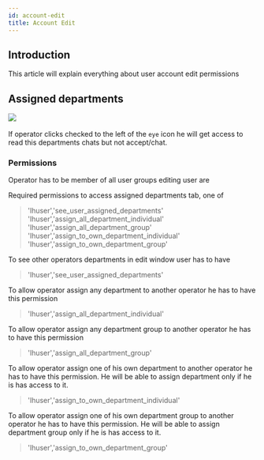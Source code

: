 ```yaml
---
id: account-edit
title: Account Edit
---
```


## Introduction

This article will explain everything about user account edit permissions

## Assigned departments

​![](/img/user/assigned-departments.png)

If operator clicks checked to the left of the `eye` icon he will get access to read this departments chats but not accept/chat.

### Permissions

Operator has to be member of all user groups editing user are

Required permissions to access assigned departments tab, one of

> 'lhuser','see_user_assigned_departments'
> 'lhuser','assign_all_department_individual'
> 'lhuser','assign_all_department_group'
> 'lhuser','assign_to_own_department_individual'
> 'lhuser','assign_to_own_department_group'

To see other operators departments in edit window user has to have

> 'lhuser','see_user_assigned_departments'

To allow operator assign any department to another operator he has to have this permission

> 'lhuser','assign_all_department_individual'

To allow operator assign any department group to another operator he has to have this permission

> 'lhuser','assign_all_department_group'

To allow operator assign one of his own department to another operator he has to have this permission. He will be able to assign department only if he is has access to it.

> 'lhuser','assign_to_own_department_individual'

To allow operator assign one of his own department group to another operator he has to have this permission. He will be able to assign department group only if he is has access to it.

> 'lhuser','assign_to_own_department_group'


